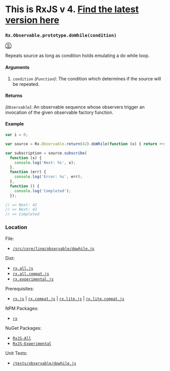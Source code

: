 # This is RxJS v 4. [Find the latest version here](https://github.com/reactivex/rxjs)
### `Rx.Observable.prototype.doWhile(condition)`
[&#x24C8;](https://github.com/Reactive-Extensions/RxJS/blob/master/src/core/linq/observable/dowhile.js "View in source")

Repeats source as long as condition holds emulating a do while loop.

#### Arguments
1. `condition` *(`Function`)*: The condition which determines if the source will be repeated.

#### Returns
*(`Observable`)*: An observable sequence whose observers trigger an invocation of the given observable factory function.

#### Example
```js
var i = 0;

var source = Rx.Observable.return(42).doWhile(function (x) { return ++i < 2; });

var subscription = source.subscribe(
  function (x) {
    console.log('Next: %s', x);
  },
  function (err) {
    console.log('Error: %s', err);
  },
  function () {
    console.log('Completed');
  });

// => Next: 42
// => Next: 42
// => Completed
```
### Location

File:
- [`/src/core/linq/observable/dowhile.js`](https://github.com/Reactive-Extensions/RxJS/blob/master/src/core/linq/observable/dowhile.js)

Dist:
- [`rx.all.js`](https://github.com/Reactive-Extensions/RxJS/blob/master/dist/rx.all.js)
- [`rx.all.compat.js`](https://github.com/Reactive-Extensions/RxJS/blob/master/dist/rx.all.compat.js)
- [`rx.experimental.js`](https://github.com/Reactive-Extensions/RxJS/blob/master/dist/rx.experimental.js)

Prerequisites:
- [`rx.js`](https://github.com/Reactive-Extensions/RxJS/blob/master/dist/rx.js) | [`rx.compat.js`](https://github.com/Reactive-Extensions/RxJS/blob/master/dist/rx.compat.js) | [`rx.lite.js`](https://github.com/Reactive-Extensions/RxJS/blob/master/dist/rx.lite.js) | [`rx.lite.compat.js`](https://github.com/Reactive-Extensions/RxJS/blob/master/dist/rx.lite.compat.js)

NPM Packages:
- [`rx`](https://www.npmjs.org/package/rx)

NuGet Packages:
- [`RxJS-All`](http://www.nuget.org/packages/RxJS-All)
- [`RxJS-Experimental`](http://www.nuget.org/packages/RxJS-Experimental)

Unit Tests:
- [`/tests/observable/dowhile.js`](https://github.com/Reactive-Extensions/RxJS/blob/master/tests/observable/dowhile.js)
